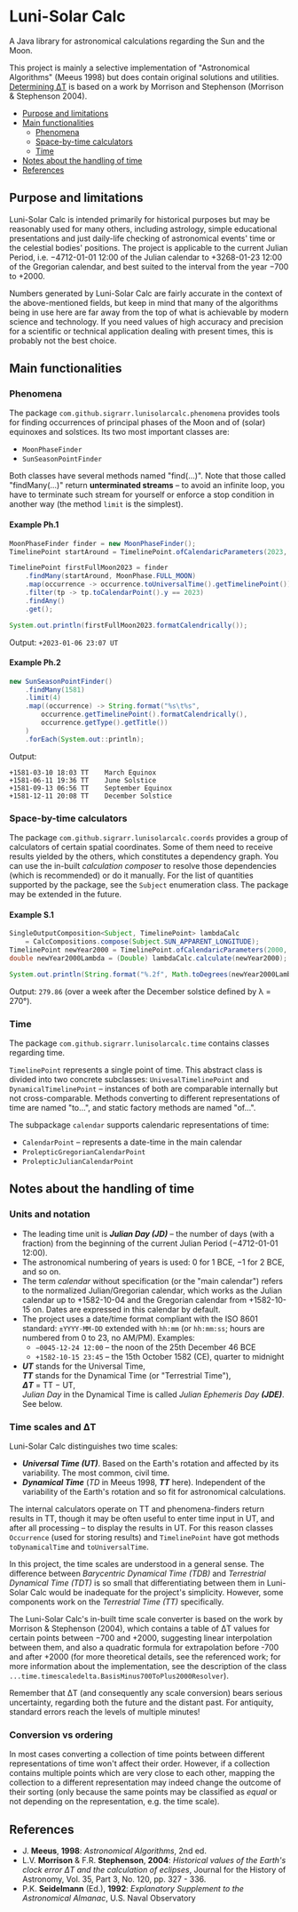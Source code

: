 # Luni-Solar Calc
A Java library for astronomical calculations regarding the Sun and the Moon.

This project is mainly a selective implementation of "Astronomical Algorithms" (Meeus 1998) but does contain original solutions and utilities. [Determining ΔT](#time-scales-and-δt) is based on a work by Morrison and Stephenson (Morrison & Stephenson 2004).

* [Purpose and limitations](#purpose-and-limitations)
* [Main functionalities](#main-functionalities)
    * [Phenomena](#phenomena)
    * [Space-by-time calculators](#space-by-time-calculators)
    * [Time](#time)
* [Notes about the handling of time](#notes-about-the-handling-of-time)
* [References](#references)

## Purpose and limitations
Luni-Solar Calc is intended primarily for historical purposes but may be reasonably used for many others, including astrology, simple educational presentations and just daily-life checking of astronomical events' time or the celestial bodies' positions. The project is applicable to the current Julian Period, i.e. −4712-01-01 12:00 of the Julian calendar to +3268-01-23 12:00 of the Gregorian calendar, and best suited to the interval from the year −700 to +2000.

Numbers generated by Luni-Solar Calc are fairly accurate in the context of the above-mentioned fields, but keep in mind that many of the algorithms being in use here are far away from the top of what is achievable by modern science and technology. If you need values of high accuracy and precision for a scientific or technical application dealing with present times, this is probably not the best choice.

## Main functionalities
### Phenomena
The package `com.github.sigrarr.lunisolarcalc.phenomena` provides tools for finding occurrences of principal phases of the Moon and of (solar) equinoxes and solstices. Its two most important classes are:
* `MoonPhaseFinder`
* `SunSeasonPointFinder`

Both classes have several methods named "find(...)". Note that those called "findMany(...)" return **unterminated streams** – to avoid an infinite loop, you have to terminate such stream for yourself or enforce a stop condition in another way (the method `limit` is the simplest).

#### Example Ph.1
```java
MoonPhaseFinder finder = new MoonPhaseFinder();
TimelinePoint startAround = TimelinePoint.ofCalendaricParameters(2023, 1, 1.0);

TimelinePoint firstFullMoon2023 = finder
    .findMany(startAround, MoonPhase.FULL_MOON)
    .map(occurrence -> occurrence.toUniversalTime().getTimelinePoint())
    .filter(tp -> tp.toCalendarPoint().y == 2023)
    .findAny()
    .get();

System.out.println(firstFullMoon2023.formatCalendrically());
```
Output: `+2023-01-06 23:07 UT`

#### Example Ph.2
```java
new SunSeasonPointFinder()
    .findMany(1581)
    .limit(4)
    .map((occurrence) -> String.format("%s\t%s",
        occurrence.getTimelinePoint().formatCalendrically(),
        occurrence.getType().getTitle())
    )
    .forEach(System.out::println);
```
Output:
```
+1581-03-10 18:03 TT    March Equinox
+1581-06-11 19:36 TT    June Solstice
+1581-09-13 06:56 TT    September Equinox
+1581-12-11 20:08 TT    December Solstice
```

### Space-by-time calculators
The package `com.github.sigrarr.lunisolarcalc.coords` provides a group of calculators of certain spatial coordinates. Some of them need to receive results yielded by the others, which constitutes a dependency graph. You can use the in-built *calculation composer* to resolve those dependencies (which is recommended) or do it manually. For the list of quantities supported by the package, see the `Subject` enumeration class. The package may be extended in the future.

#### Example S.1
```java
SingleOutputComposition<Subject, TimelinePoint> lambdaCalc
    = CalcCompositions.compose(Subject.SUN_APPARENT_LONGITUDE);
TimelinePoint newYear2000 = TimelinePoint.ofCalendaricParameters(2000, 1, 1.0);
double newYear2000Lambda = (Double) lambdaCalc.calculate(newYear2000);

System.out.println(String.format("%.2f", Math.toDegrees(newYear2000Lambda)));
```
Output: `279.86` (over a week after the December solstice defined by λ = 270°).

### Time
The package `com.github.sigrarr.lunisolarcalc.time` contains classes regarding time.

`TimelinePoint` represents a single point of time. This abstract class is divided into two concrete subclasses: `UnivesalTimelinePoint` and `DynamicalTimelinePoint` – instances of both are comparable internally but not cross-comparable. Methods converting to different representations of time are named "to...", and static factory methods are named "of...".

The subpackage `calendar` supports calendaric representations of time:
* `CalendarPoint` – represents a date-time in the main calendar
* `ProlepticGregorianCalendarPoint`
* `ProlepticJulianCalendarPoint`

## Notes about the handling of time

### Units and notation
* The leading time unit is ***Julian Day (JD)*** – the number of days (with a fraction) from the beginning of the current Julian Period (−4712-01-01 12:00).
* The astronomical numbering of years is used: 0 for 1 BCE, −1 for 2 BCE, and so on.
* The term *calendar* without specification (or the "main calendar") refers to the normalized Julian/Gregorian calendar, which works as the Julian calendar up to +1582-10-04 and the Gregorian calendar from +1582-10-15 on. Dates are expressed in this calendar by default.
* The project uses a date/time format compliant with the ISO 8601 standard: `±YYYY-MM-DD` extended with `hh:mm` (or `hh:mm:ss`; hours are numbered from 0 to 23, no AM/PM). Examples:
    * `−0045-12-24 12:00` – the noon of the 25th December 46 BCE
    * `+1582-10-15 23:45` – the 15th October 1582 (CE), quarter to midnight
* ***UT*** stands for the Universal Time, \
***TT*** stands for the Dynamical Time (or "Terrestrial Time"), \
***ΔT*** = TT − UT, \
 *Julian Day* in the Dynamical Time is called *Julian Ephemeris Day* ***(JDE)***.\
  See below.

### Time scales and ΔT

Luni-Solar Calc distinguishes two time scales:
* ***Universal Time (UT)***. Based on the Earth's rotation and affected by its variability. The most common, civil time.
* ***Dynamical Time*** (*TD* in Meeus 1998, ***TT*** here). Independent of the variability of the Earth's rotation and so fit for astronomical calculations.

The internal calculators operate on TT and phenomena-finders return results in TT, though it may be often useful to enter time input in UT, and after all processing – to display the results in UT. For this reason classes `Occurrence` (used for storing results) and `TimelinePoint` have got methods `toDynamicalTime` and `toUniversalTime`.

In this project, the time scales are understood in a general sense. The difference between *Barycentric Dynamical Time (TDB)* and *Terrestrial Dynamical Time (TDT)* is so small that differentiating between them in Luni-Solar Calc would be inadequate for the project's simplicity. However, some components work on the *Terrestrial Time (TT)* specifically.

The Luni-Solar Calc's in-built time scale converter is based on the work by Morrison & Stephenson (2004), which contains a table of ΔT values for certain points between −700 and +2000, suggesting linear interpolation between them, and also a quadratic formula for extrapolation before -700 and after +2000 (for more theoretical details, see the referenced work; for more information about the implementation, see the description of the class `...time.timescaledelta.BasisMinus700ToPlus2000Resolver`).

Remember that ΔT (and consequently any scale conversion) bears serious uncertainty, regarding both the future and the distant past. For antiquity, standard errors reach the levels of multiple minutes!

### Conversion vs ordering
In most cases converting a collection of time points between different representations of time won't affect their order. However, if a collection contains multiple points which are very close to each other, mapping the collection to a different representation may indeed change the outcome of their sorting (only because the same points may be classified as *equal* or not depending on the representation, e.g. the time scale).

## References
* J. **Meeus**, **1998**: *Astronomical Algorithms*, 2nd ed.
* L.V. **Morrison** & F.R. **Stephenson**, **2004**: *Historical values of the Earth's clock error ΔT and the calculation of eclipses*, Journal for the History of Astronomy, Vol. 35, Part 3, No. 120, pp. 327 - 336.
* P.K. **Seidelmann** (Ed.), **1992**: *Explanatory Supplement to the Astronomical Almanac*, U.S. Naval Observatory

